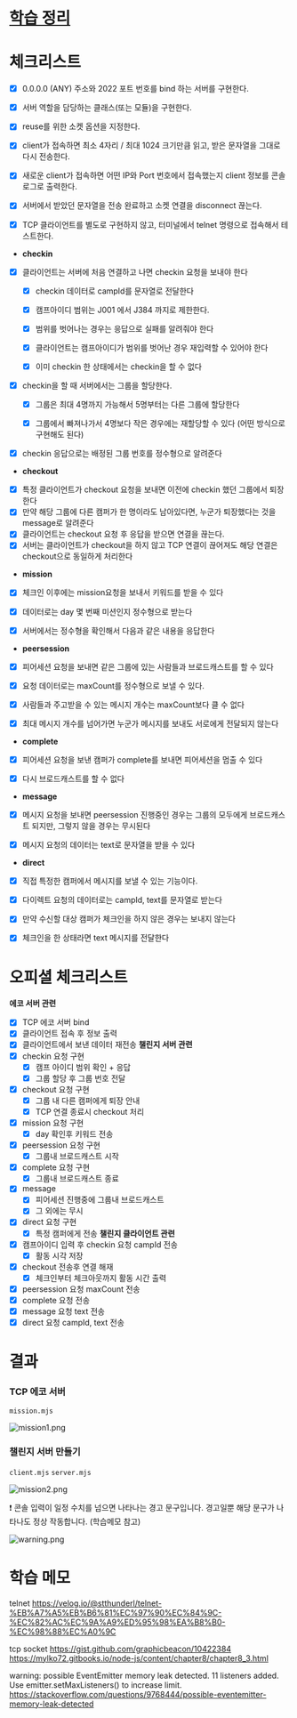 # [학습 정리](https://essential-2189.notion.site/b50e3c17b9734932987e3d6bf4762f48)

# 체크리스트

- [x] 0.0.0.0 (ANY) 주소와 2022 포트 번호를 bind 하는 서버를 구현한다.

- [x] 서버 역할을 담당하는 클래스(또는 모듈)을 구현한다.

- [x] reuse를 위한 소켓 옵션을 지정한다.

- [x] client가 접속하면 최소 4자리 / 최대 1024 크기만큼 읽고, 받은 문자열을 그대로 다시 전송한다.

- [x] 새로운 client가 접속하면 어떤 IP와 Port 번호에서 접속했는지 client 정보를 콘솔 로그로 출력한다.

- [x] 서버에서 받았던 문자열을 전송 완료하고 소켓 연결을 disconnect 끊는다.

- [x] TCP 클라이언트를 별도로 구현하지 않고, 터미널에서 telnet 명령으로 접속해서 테스트한다.

- **checkin**
- [x] 클라이언트는 서버에 처음 연결하고 나면 checkin 요청을 보내야 한다

  - [x] checkin 데이터로 campId를 문자열로 전달한다

  - [x] 캠프아이디 범위는 J001 에서 J384 까지로 제한한다.

  - [x] 범위를 벗어나는 경우는 응답으로 실패를 알려줘야 한다

  - [x] 클라이언트는 캠프아이디가 범위를 벗어난 경우 재입력할 수 있어야 한다

  - [x] 이미 checkin 한 상태에서는 checkin을 할 수 없다

- [x] checkin을 할 때 서버에서는 그룹을 할당한다.

  - [x] 그룹은 최대 4명까지 가능해서 5명부터는 다른 그룹에 할당한다

  - [x] 그룹에서 빠져나가서 4명보다 작은 경우에는 재할당할 수 있다 (어떤 방식으로 구현해도 된다)

- [x] checkin 응답으로는 배정된 그룹 번호를 정수형으로 알려준다

- **checkout**
- [x] 특정 클라이언트가 checkout 요청을 보내면 이전에 checkin 했던 그룹에서 퇴장한다
- [x] 만약 해당 그룹에 다른 캠퍼가 한 명이라도 남아있다면, 누군가 퇴장했다는 것을 message로 알려준다
- [x] 클라이언트는 checkout 요청 후 응답을 받으면 연결을 끊는다.
- [x] 서버는 클라이언트가 checkout을 하지 않고 TCP 연결이 끊어져도 해당 연결은 checkout으로 동일하게 처리한다

- **mission**
- [x] 체크인 이후에는 mission요청을 보내서 키워드를 받을 수 있다

- [x] 데이터로는 day 몇 번째 미션인지 정수형으로 받는다

- [x] 서버에서는 정수형을 확인해서 다음과 같은 내용을 응답한다

- **peersession**
- [x] 피어세션 요청을 보내면 같은 그룹에 있는 사람들과 브로드캐스트를 할 수 있다

- [x] 요청 데이터로는 maxCount를 정수형으로 보낼 수 있다.

- [x] 사람들과 주고받을 수 있는 메시지 개수는 maxCount보다 클 수 없다

- [x] 최대 메시지 개수를 넘어가면 누군가 메시지를 보내도 서로에게 전달되지 않는다

- **complete**
- [x] 피어세션 요청을 보낸 캠퍼가 complete를 보내면 피어세션을 멈출 수 있다

- [x] 다시 브로드캐스트를 할 수 없다

- **message**
- [x] 메시지 요청을 보내면 peersession 진행중인 경우는 그룹의 모두에게 브로드캐스트 되지만, 그렇지 않을 경우는 무시된다

- [x] 메시지 요청의 데이터는 text로 문자열을 받을 수 있다

- **direct**
- [x] 직접 특정한 캠퍼에서 메시지를 보낼 수 있는 기능이다.

- [x] 다이렉트 요청의 데이터로는 campId, text를 문자열로 받는다

- [x] 만약 수신할 대상 캠퍼가 체크인을 하지 않은 경우는 보내지 않는다

- [x] 체크인을 한 상태라면 text 메시지를 전달한다

# 오피셜 체크리스트

**에코 서버 관련**

- [x] TCP 에코 서버 bind
- [x] 클라이언트 접속 후 정보 출력
- [x] 클라이언트에서 보낸 데이터 재전송
      **챌린지 서버 관련**
- [x] checkin 요청 구현
  - [x] 캠프 아이디 범위 확인 + 응답
  - [x] 그룹 할당 후 그룹 번호 전달
- [x] checkout 요청 구현
  - [x] 그룹 내 다른 캠퍼에게 퇴장 안내
  - [x] TCP 연결 종료시 checkout 처리
- [x] mission 요청 구현
  - [x] day 확인후 키워드 전송
- [x] peersession 요청 구현
  - [x] 그룹내 브로드캐스트 시작
- [x] complete 요청 구현
  - [x] 그룹내 브로드캐스트 종료
- [x] message
  - [x] 피어세션 진행중에 그룹내 브로드캐스트
  - [x] 그 외에는 무시
- [x] direct 요청 구현
  - [x] 특정 캠퍼에게 전송
        **챌린지 클라이언트 관련**
- [x] 캠프아이디 입력 후 checkin 요청 campId 전송
  - [x] 활동 시각 저장
- [x] checkout 전송후 연결 해재
  - [x] 체크인부터 체크아웃까지 활동 시간 출력
- [x] peersession 요청 maxCount 전송
- [x] complete 요청 전송
- [x] message 요청 text 전송
- [x] direct 요청 campId, text 전송

# 결과

### TCP 에코 서버

`mission.mjs`

![mission1.png](https://gist.githubusercontent.com/essential2189/b2b60a851f6cbe79db4f23f22b4de65f/raw/b52d6848c08a1bb80e16a72e4d96374e51123040/mission1.png)

### 챌린지 서버 만들기

`client.mjs` `server.mjs`

![mission2.png](https://gist.githubusercontent.com/essential2189/b2b60a851f6cbe79db4f23f22b4de65f/raw/b52d6848c08a1bb80e16a72e4d96374e51123040/mission2.png)

:exclamation:
콘솔 입력이 일정 수치를 넘으면 나타나는 경고 문구입니다. 경고일뿐 해당 문구가 나타나도 정상 작동합니다. (학습메모 참고)

![warning.png](https://gist.githubusercontent.com/essential2189/b2b60a851f6cbe79db4f23f22b4de65f/raw/b52d6848c08a1bb80e16a72e4d96374e51123040/warning.png)

# 학습 메모

telnet
https://velog.io/@stthunderl/telnet-%EB%A7%A5%EB%B6%81%EC%97%90%EC%84%9C-%EC%82%AC%EC%9A%A9%ED%95%98%EA%B8%B0-%EC%98%88%EC%A0%9C

tcp socket
https://gist.github.com/graphicbeacon/10422384
https://mylko72.gitbooks.io/node-js/content/chapter8/chapter8_3.html

warning: possible EventEmitter memory leak detected. 11 listeners added. Use emitter.setMaxListeners() to increase limit.
https://stackoverflow.com/questions/9768444/possible-eventemitter-memory-leak-detected
